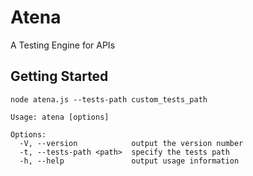 # Atena

A Testing Engine for APIs

## Getting Started

`node atena.js --tests-path custom_tests_path`

```
Usage: atena [options]

Options:
  -V, --version            output the version number
  -t, --tests-path <path>  specify the tests path
  -h, --help               output usage information

```